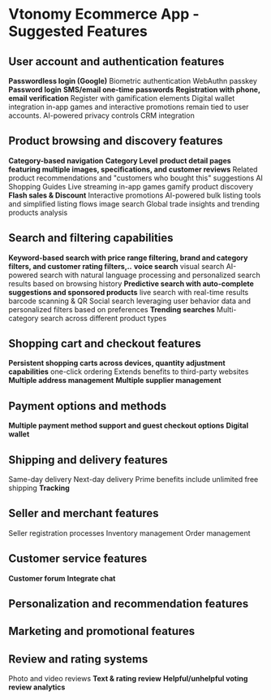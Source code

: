 # Vtonomy Ecommerce App - Suggested Features
## User account and authentication features
**Passwordless login (Google)**
Biometric authentication
WebAuthn passkey 
**Password login**
**SMS/email one-time passwords**
**Registration with phone, email verification**
Register with gamification elements
Digital wallet integration
in-app games and interactive promotions remain tied to user accounts.
AI-powered privacy controls
CRM integration
## Product browsing and discovery features
**Category-based navigation**
**Category Level**
**product detail pages featuring multiple images, specifications, and customer reviews**
Related product recommendations and "customers who bought this" suggestions
AI Shopping Guides
Live streaming
in-app games gamify product discovery
**Flash sales & Discount**
Interactive promotions
AI-powered bulk listing tools and simplified listing flows
image search 
Global trade insights and trending products analysis
## Search and filtering capabilities
**Keyword-based search with price range filtering, brand and category filters, and customer rating filters,..**
**voice search**
visual search
AI-powered search with natural language processing and personalized search results based on browsing history
**Predictive search with auto-complete suggestions and sponsored products**
live search with real-time results
barcode scanning & QR
Social search leveraging user behavior data and personalized filters based on preferences
**Trending searches**
Multi-category search across different product types
## Shopping cart and checkout features
**Persistent shopping carts across devices, quantity adjustment capabilities**
one-click ordering
Extends benefits to third-party websites
**Multiple address management**
**Multiple supplier management**
## Payment options and methods
**Multiple payment method support and guest checkout options**
**Digital wallet**
## Shipping and delivery features
Same-day delivery
Next-day delivery
Prime benefits include unlimited free shipping
**Tracking**
## Seller and merchant features
Seller registration processes
Inventory management
Order management
## Customer service features
**Customer forum**
**Integrate chat**
## Personalization and recommendation features
## Marketing and promotional features
## Review and rating systems
Photo and video reviews
**Text & rating review**
**Helpful/unhelpful voting**
**review analytics**